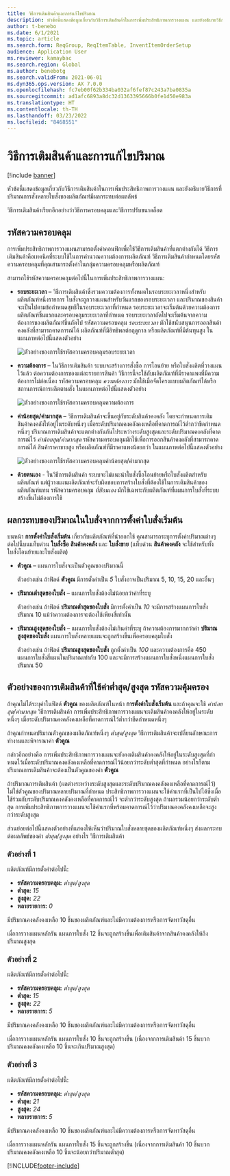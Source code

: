 ```yaml
---
title: วิธีการเติมสินค้าและการแก้ไขปริมาณ
description: หัวข้อนี้แสดงข้อมูลเกี่ยวกับวิธีการเติมสินค้าในการเพิ่มประสิทธิภาพการวางแผน และยังอธิบายวิธีการที่ปริมาณการสั่งหลายใบสั่งของผลิตภัณฑ์มีผลกระทบต่อผลลัพธ์
author: t-benebo
ms.date: 6/1/2021
ms.topic: article
ms.search.form: ReqGroup, ReqItemTable, InventItemOrderSetup
audience: Application User
ms.reviewer: kamaybac
ms.search.region: Global
ms.author: benebotg
ms.search.validFrom: 2021-06-01
ms.dyn365.ops.version: AX 7.0.0
ms.openlocfilehash: fc7eb00f62b334ba032af6fef87c243a7ba0835a
ms.sourcegitcommit: ad1afc6893a8dc32d1363395666b0fe1d50e983a
ms.translationtype: HT
ms.contentlocale: th-TH
ms.lasthandoff: 03/23/2022
ms.locfileid: "8468551"
---
```

# <a name="replenishment-methods-and-quantity-modification"></a>วิธีการเติมสินค้าและการแก้ไขปริมาณ

[!include [banner](../../includes/banner.md)]

หัวข้อนี้แสดงข้อมูลเกี่ยวกับวิธีการเติมสินค้าในการเพิ่มประสิทธิภาพการวางแผน และยังอธิบายวิธีการที่ปริมาณการสั่งหลายใบสั่งของผลิตภัณฑ์มีผลกระทบต่อผลลัพธ์

วิธีการเติมสินค้าเรียกอีกอย่างว่าวิธีการครอบคลุมและวิธีการปรับขนาดล็อต

## <a name="coverage-codes"></a>รหัสความครอบคลุม

การเพิ่มประสิทธิภาพการวางแผนสามารถตั้งค่าคอนฟิกเพื่อใช้วิธีการเติมสินค้าที่แตกต่างกันได้ วิธีการเติมสินค้าคือเทคนิคที่ระบบใช้ในการคํานวณความต้องการผลิตภัณฑ์ วิธีการเติมสินค้ากําหนดโดยรหัสความครอบคลุมที่คุณสามารถตั้งค่าในกลุ่มความครอบคลุมหรือผลิตภัณฑ์

สามารถใช้รหัสความครอบคลุมต่อไปนี้ในการเพิ่มประสิทธิภาพการวางแผน:

- **รอบระยะเวลา** – วิธีการเติมสินค้าซึ่งรวมความต้องการทั้งหมดในรอบระยะเวลาหนึ่งสำหรับผลิตภัณฑ์หนึ่งรายการ ใบสั่งจะถูกวางแผนสำหรับวันแรกของรอบระยะเวลา และปริมาณของสินค้าจะเป็นไปตามข้อกำหนดสุทธิในรอบระยะเวลาที่กำหนด รอบระยะเวลาจะเริ่มต้นด้วยความต้องการผลิตภัณฑ์ชิ้นแรกและครอบคลุมระยะเวลาที่กำหนด รอบระยะเวลาถัดไปจะเริ่มต้นจากความต้องการของผลิตภัณฑ์ชิ้นถัดไป รหัสความครอบคลุม *รอบระยะเวลา* มักใช้สนับสนุนการออกสินค้าคงคลังที่สามารถคาดการณ์ได้ ผลิตภัณฑ์ที่มีอิทธิพลต่อฤดูกาล หรือผลิตภัณฑ์ที่มีต้นทุนสูง ในแผนภาพต่อไปนี้แสดงตัวอย่าง

    ![ตัวอย่างของการใช้รหัสความครอบคลุมรอบระยะเวลา](./media/coverage-code-period.png "ตัวอย่างของการใช้รหัสความครอบคลุมรอบระยะเวลา")

- **ความต้องการ** – ในวิธีการเติมสินค้า ระบบจะสร้างการสั่งซื้อ การโอนย้าย หรือใบสั่งผลิตที่วางแผนไว้แล้ว ต่อความต้องการของแต่ละรายการสินค้า วิธีการนี้จะใช้กับผลิตภัณฑ์ที่มีราคาแพงที่มีความต้องการไม่ต่อเนื่อง รหัสความครอบคลุม *ความต้องการ* มักใช้เมื่อจัดโครงแบบผลิตภัณฑ์ได้หรือสถานการณ์การผลิตตามสั่ง ในแผนภาพต่อไปนี้แสดงตัวอย่าง

    ![ตัวอย่างของการใช้รหัสความครอบคลุมความต้องการ](./media/coverage-code-requirement.png "ตัวอย่างของการใช้รหัสความครอบคลุมความต้องการ")

- **ค่าน้อยสุด/ค่ามากสุด** – วิธีการเติมสินค้าจะขึ้นอยู่กับระดับสินค้าคงคลัง โดยจะกําหนดการเติมสินค้าคงคลังให้อยู่ในระดับหนึ่งๆ เมื่อระดับปริมาณคงคลังคงเหลือที่คาดการณ์ไว้ต่ำกว่าขีดกําหนดหนึ่งๆ ปริมาณการเติมสินค้าจะแตกต่างกันกันไประหว่างระดับสูงสุดและระดับปริมาณคงคลังที่คาดการณ์ไว้ *ค่าน้อยสุด/ค่ามากสุด* รหัสความครอบคลุมมักใช้เพื่อการออกสินค้าคงคลังที่สามารถคาดการณ์ได้ สินค้าราคาขายสูง หรือผลิตภัณฑ์ที่มีราคาแพงน้อยกว่า ในแผนภาพต่อไปนี้แสดงตัวอย่าง

    ![ตัวอย่างของการใช้รหัสความครอบคลุมค่าน้อยสุด/ค่ามากสุด](./media/coverage-code-min-max.png "ตัวอย่างของการใช้รหัสความครอบคลุมค่าน้อยสุด/ค่ามากสุด")

- **ด้วยตนเอง** - ในวิธีการเติมสินค้า ระบบจะไม่แนะนำใบสั่งซื้อโอนย้ายหรือใบสั่งผลิตสำหรับผลิตภัณฑ์ แต่ผู้วางแผนผลิตภัณฑ์จะรับผิดชอบการสร้างใบสั่งที่ต้องใช้ในการเติมสินค้าของผลิตภัณฑ์แทน รหัสความครอบคลุม *ที่ป้อนเอง* มักใช้เฉพาะกับผลิตภัณฑ์ที่แผนการใบสั่งที่ระบบสร้างขึ้นไม่ต้องการใช้

## <a name="impact-of-the-order-quantity-from-default-order-settings"></a>ผลกระทบของปริมาณในใบสั่งจากการตั้งค่าใบสั่งเริ่มต้น

บนหน้า **การตั้งค่าใบสั่งเริ่มต้น** เกี่ยวกับผลิตภัณฑ์ที่นำออกใช้ คุณสามารถระบุการตั้งค่าปริมาณต่างๆ ต่อไปนี้บนแท็บด่วน **ใบสั่งซื้อ** **สินค้าคงคลัง** และ **ใบสั่งขาย** (แท็บด่วน **สินค้าคงคลัง** จะใช้สำหรับทั้งใบสั่งโอนย้ายและใบสั่งผลิต)

- **ตัวคูณ** – แผนการใบสั่งจะเป็นตัวคูณของปริมาณนี้

    ตัวอย่างเช่น ถ้าฟิลด์ **ตัวคูณ** มีการตั้งค่าเป็น *5* ใบสั่งอาจเป็นปริมาณ 5, 10, 15, 20 และอื่นๆ

- **ปริมาณต่ำสุดของใบสั่ง** – แผนการใบสั่งต้องไม่น้อยกว่าค่าที่ระบุ

    ตัวอย่างเช่น ถ้าฟิลด์ **ปริมาณต่ำสุดของใบสั่ง** มีการตั้งค่าเป็น *10* จะมีการสร้างแผนการใบสั่งปริมาณ 10 แม้ว่าความต้องการจะต้องใช้เพียงสี่เท่านั้น

- **ปริมาณสูงสุดของใบสั่ง** – แผนการใบสั่งต้องไม่เกินค่าที่ระบุ ถ้าความต้องการมากกว่าค่า **ปริมาณสูงสุดของใบสั่ง** แผนการใบสั่งหลายแผนจะถูกสร้างขึ้นเพื่อครอบคลุมใบสั่ง

    ตัวอย่างเช่น ถ้าฟิลด์ **ปริมาณสูงสุดของใบสั่ง** ถูกตั้งค่าเป็น *100* และความต้องการคือ 450 แผนการใบสั่งสี่แผนในปริมาณเท่ากับ 100 และจะมีการสร้างแผนการใบสั่งหนึ่งแผนการใบสั่งปริมาณ 50

## <a name="examples-of-replenishment-that-use-the-minmax-coverage-code"></a>ตัวอย่างของการเติมสินค้าที่ใช้ค่าต่ำสุด/สูงสุด รหัสความคุ้มครอง

ถ้าคุณไม่ได้ระบุค่าในฟิลด์ **ตัวคูณ** ของผลิตภัณฑ์ในหน้า **การตั้งค่าใบสั่งเริ่มต้น** และถ้าคุณจะใช้ *ค่าน้อยสุด/ค่ามากสุด* วิธีการเติมสินค้า การเพิ่มประสิทธิภาพการวางแผนจะเติมสินค้าคงคลังให้อยู่ในระดับหนึ่งๆ เมื่อระดับปริมาณคงคลังคงเหลือที่คาดการณ์ไว้ต่ำกว่าขีดกําหนดหนึ่งๆ

ถ้าคุณกําหนดปริมาณตัวคูณของผลิตภัณฑ์หนึ่งๆ *ต่ำสุด/สูงสุด* วิธีการเติมสินค้าจะเปลี่ยนลักษณะการทำงานและพิจารณาค่า **ตัวคูณ**

กล่าวอีกอย่างคือ การเพิ่มประสิทธิภาพการวางแผนจะยังคงเติมสินค้าคงคลังให้อยู่ในระดับสูงสุดที่กําหนดไว้เมื่อระดับปริมาณคงคลังคงเหลือที่คาดการณ์ไว้น้อยกว่าระดับต่ำสุดที่กําหนด อย่างไรก็ตาม ปริมาณการเติมสินค้าจะต้องเป็นตัวคูณของค่า **ตัวคูณ**

ถ้าปริมาณการเติมสินค้า (ผลต่างระหว่างระดับสูงสุดและระดับปริมาณคงคลังคงเหลือที่คาดการณ์ไว้) ไม่ใช่ตัวคูณของปริมาณหลายปริมาณที่กําหนด ประสิทธิภาพการวางแผนจะใช้ค่าแรกที่เป็นไปได้ซึ่งเมื่อใช้ร่วมกับระดับปริมาณคงคลังคงเหลือที่คาดการณ์ไว้ จะต่ำกว่าระดับสูงสุด ถ้าผลรวมน้อยกว่าระดับต่ำสุด การเพิ่มประสิทธิภาพการวางแผนจะใช้ค่าแรกที่พร้อมคาดการณ์ไว้ว่าปริมาณคงคลังคงเหลือจะสูงกว่าระดับสูงสุด

ส่วนย่อยต่อไปนี้แสดงตัวอย่างที่แสดงให้เห็นว่าปริมาณใบสั่งหลายชุดของผลิตภัณฑ์หนึ่งๆ ส่งผลกระทบต่อผลลัพธ์ของค่า *ต่ำสุด/สูงสุด* อย่างไร วิธีการเติมสินค้า

### <a name="example-1"></a>ตัวอย่างที่ 1

ผลิตภัณฑ์มีการตั้งค่าต่อไปนี้:

- **รหัสความครอบคลุม:** *ต่ำสุด/สูงสุด*
- **ต่ำสุด:** *15*
- **สูงสุด:** *22*
- **หลายรายการ:** *0*

มีปริมาณคงคลังคงเหลือ 10 ชิ้นของผลิตภัณฑ์และไม่มีความต้องการหรือการจัดหาวัสดุอื่น

เมื่อการวางแผนหลักรัน แผนการใบสั่ง 12 ชิ้นจะถูกสร้างขึ้นเพื่อเติมสินค้าจากสินค้าคงคลังให้ถึงปริมาณสูงสุด

### <a name="example-2"></a>ตัวอย่างที่ 2

ผลิตภัณฑ์มีการตั้งค่าต่อไปนี้:

- **รหัสความครอบคลุม:** *ต่ำสุด/สูงสุด*
- **ต่ำสุด:** *15*
- **สูงสุด:** *22*
- **หลายรายการ:** *5*

มีปริมาณคงคลังคงเหลือ 10 ชิ้นของผลิตภัณฑ์และไม่มีความต้องการหรือการจัดหาวัสดุอื่น

เมื่อการวางแผนหลักรัน แผนการใบสั่ง 10 ชิ้นจะถูกสร้างขึ้น (เนื่องจากการเติมสินค้า 15 ชิ้นบวกปริมาณคงคลังคงเหลือ 10 ชิ้นจะเกินปริมาณสูงสุด)

### <a name="example-3"></a>ตัวอย่างที่ 3

ผลิตภัณฑ์มีการตั้งค่าต่อไปนี้:

- **รหัสความครอบคลุม:** *ต่ำสุด/สูงสุด*
- **ต่ำสุด:** *21*
- **สูงสุด:** *24*
- **หลายรายการ:** *5*

มีปริมาณคงคลังคงเหลือ 10 ชิ้นของผลิตภัณฑ์และไม่มีความต้องการหรือการจัดหาวัสดุอื่น

เมื่อการวางแผนหลักรัน แผนการใบสั่ง 15 ชิ้นจะถูกสร้างขึ้น (เนื่องจากการเติมสินค้า 10 ชิ้นบวกปริมาณคงคลังคงเหลือ 10 ชิ้นจะน้อยกว่าปริมาณต่ำสุด)

[!INCLUDE[footer-include](../../../includes/footer-banner.md)]

